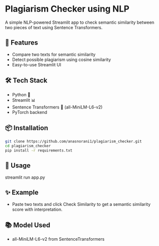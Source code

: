 #  Plagiarism Checker using NLP

A simple NLP-powered Streamlit app to check semantic similarity between two pieces of text using Sentence Transformers.

## 🚀 Features

- Compare two texts for semantic similarity
- Detect possible plagiarism using cosine similarity
- Easy-to-use Streamlit UI

## 🛠️ Tech Stack

- Python 🐍
- Streamlit 📊
- Sentence Transformers 🤖 (all-MiniLM-L6-v2)
- PyTorch backend

## 📦 Installation

```bash
git clone https://github.com/anasnorani1/plagiarism_checker.git
cd plagiarism_checker
pip install -r requirements.txt
```
## 📄 Usage
streamlit run app.py
## ✨ Example
- Paste two texts and click Check Similarity to get a semantic similarity score with interpretation.

## 📚 Model Used
- all-MiniLM-L6-v2 from SentenceTransformers
